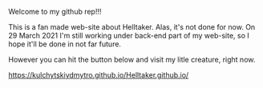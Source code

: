 Welcome <username> to my github rep!!!



This is a fan made web-site about Helltaker.
Alas, it's not done for now. On 29 March 2021 I'm still working under back-end part of my web-site, so I hope it'll be done in not far future.

However you can hit the button below and visit my litle creature, right now.

https://kulchytskiydmytro.github.io/Helltaker.github.io/
